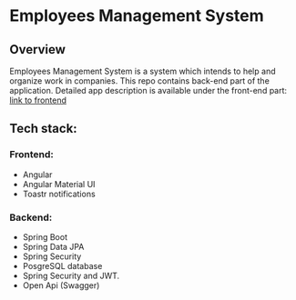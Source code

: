# Employees Management System

## Overview
Employees Management System is a system which intends to help and organize work in companies. This repo contains back-end part of the application.
Detailed app description is available under the front-end part:
[link to frontend](https://github.com/rwedzony/EmployeeManagementSystem_Front)


## Tech stack:
### Frontend: 
+ Angular
+ Angular Material UI
+ Toastr notifications

### Backend:
+ Spring Boot
+ Spring Data JPA
+ Spring Security
+ PosgreSQL database
+ Spring Security and JWT.
+ Open Api (Swagger)
